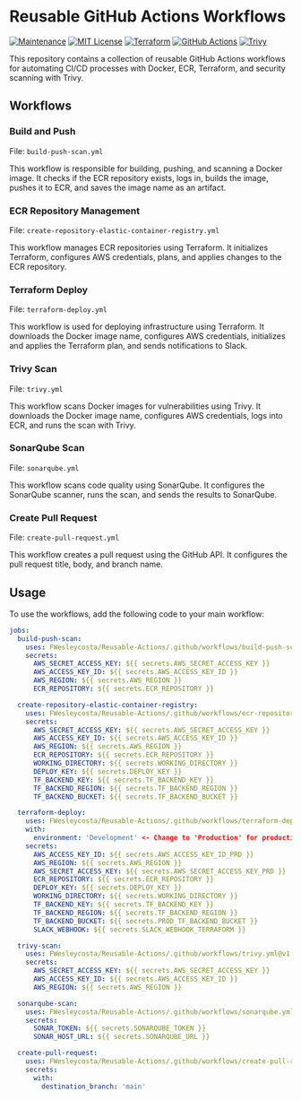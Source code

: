 # Reusable GitHub Actions Workflows

[![Maintenance](https://img.shields.io/badge/Maintained%3F-yes-green.svg)](https://GitHub.com/Naereen/StrapDown.js/graphs/commit-activity)
[![MIT License](https://img.shields.io/badge/License-MIT-blue.svg)](https://lbesson.mit-license.org/)
[![Terraform](https://img.shields.io/badge/Terraform-v1.7.5+-623CE4?logo=terraform)](https://img.shields.io/badge/Terraform-v1.0.0+-623CE4?logo=terraform)
[![GitHub Actions](https://img.shields.io/badge/GitHub%20Actions-v2+-2088FF?logo=github)](https://img.shields.io/badge/GitHub%20Actions-v2+-2088FF?logo=github)
[![Trivy](https://img.shields.io/badge/Trivy-v0.19.2+-35495E?logo=trivy)](https://img.shields.io/badge/Trivy-v0.19.2+-35495E?logo=trivy)

This repository contains a collection of reusable GitHub Actions workflows for automating CI/CD processes with Docker, ECR, Terraform, and security scanning with Trivy.

## Workflows

### Build and Push

File: `build-push-scan.yml`

This workflow is responsible for building, pushing, and scanning a Docker image. It checks if the ECR repository exists, logs in, builds the image, pushes it to ECR, and saves the image name as an artifact.

### ECR Repository Management

File: `create-repository-elastic-container-registry.yml`

This workflow manages ECR repositories using Terraform. It initializes Terraform, configures AWS credentials, plans, and applies changes to the ECR repository.

### Terraform Deploy

File: `terraform-deploy.yml`

This workflow is used for deploying infrastructure using Terraform. It downloads the Docker image name, configures AWS credentials, initializes and applies the Terraform plan, and sends notifications to Slack.

### Trivy Scan

File: `trivy.yml`

This workflow scans Docker images for vulnerabilities using Trivy. It downloads the Docker image name, configures AWS credentials, logs into ECR, and runs the scan with Trivy.

### SonarQube Scan

File: `sonarqube.yml`

This workflow scans code quality using SonarQube. It configures the SonarQube scanner, runs the scan, and sends the results to SonarQube.

### Create Pull Request

File: `create-pull-request.yml`

This workflow creates a pull request using the GitHub API. It configures the pull request title, body, and branch name.

## Usage

To use the workflows, add the following code to your main workflow:

```yaml
jobs:
  build-push-scan:
    uses: FWesleycosta/Reusable-Actions/.github/workflows/build-push-scan.yml@v1.0.0
    secrets:
      AWS_SECRET_ACCESS_KEY: ${{ secrets.AWS_SECRET_ACCESS_KEY }}
      AWS_ACCESS_KEY_ID: ${{ secrets.AWS_ACCESS_KEY_ID }}
      AWS_REGION: ${{ secrets.AWS_REGION }}
      ECR_REPOSITORY: ${{ secrets.ECR_REPOSITORY }}

  create-repository-elastic-container-registry:
    uses: FWesleycosta/Reusable-Actions/.github/workflows/ecr-repository-management.yml@v1.0.0
    secrets:
      AWS_SECRET_ACCESS_KEY: ${{ secrets.AWS_SECRET_ACCESS_KEY }}
      AWS_ACCESS_KEY_ID: ${{ secrets.AWS_ACCESS_KEY_ID }}
      AWS_REGION: ${{ secrets.AWS_REGION }}
      ECR_REPOSITORY: ${{ secrets.ECR_REPOSITORY }}
      WORKING_DIRECTORY: ${{ secrets.WORKING_DIRECTORY }}
      DEPLOY_KEY: ${{ secrets.DEPLOY_KEY }}
      TF_BACKEND_KEY: ${{ secrets.TF_BACKEND_KEY }}
      TF_BACKEND_REGION: ${{ secrets.TF_BACKEND_REGION }}
      TF_BACKEND_BUCKET: ${{ secrets.TF_BACKEND_BUCKET }}

  terraform-deploy:
    uses: FWesleycosta/Reusable-Actions/.github/workflows/terraform-deploy.yml@v1.0.0
    with:
      environment: 'Development' <- Change to 'Production' for production
    secrets:
      AWS_ACCESS_KEY_ID: ${{ secrets.AWS_ACCESS_KEY_ID_PRD }}
      AWS_REGION: ${{ secrets.AWS_REGION }}
      AWS_SECRET_ACCESS_KEY: ${{ secrets.AWS_SECRET_ACCESS_KEY_PRD }}
      ECR_REPOSITORY: ${{ secrets.ECR_REPOSITORY }}
      DEPLOY_KEY: ${{ secrets.DEPLOY_KEY }}
      WORKING_DIRECTORY: ${{ secrets.WORKING_DIRECTORY }}
      TF_BACKEND_KEY: ${{ secrets.TF_BACKEND_KEY }}
      TF_BACKEND_REGION: ${{ secrets.TF_BACKEND_REGION }}
      TF_BACKEND_BUCKET: ${{ secrets.PROD_TF_BACKEND_BUCKET }}
      SLACK_WEBHOOK: ${{ secrets.SLACK_WEBHOOK_TERRAFORM }}

  trivy-scan:
    uses: FWesleycosta/Reusable-Actions/.github/workflows/trivy.yml@v1.0.0
    secrets:
      AWS_SECRET_ACCESS_KEY: ${{ secrets.AWS_SECRET_ACCESS_KEY }}
      AWS_ACCESS_KEY_ID: ${{ secrets.AWS_ACCESS_KEY_ID }}
      AWS_REGION: ${{ secrets.AWS_REGION }}

  sonarqube-scan:
    uses: FWesleycosta/Reusable-Actions/.github/workflows/sonarqube.yml@v1.0.0
    secrets:
      SONAR_TOKEN: ${{ secrets.SONARQUBE_TOKEN }}
      SONAR_HOST_URL: ${{ secrets.SONARQUBE_URL }}

  create-pull-request:
    uses: FWesleycosta/Reusable-Actions/.github/workflows/create-pull-request.yml@v1.0.0
    secrets:
      with:
        destination_branch: 'main'



